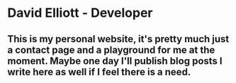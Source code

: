 # David Elliott - Developer

## This is my personal website, it's pretty much just a contact page and a playground for me at the moment.  Maybe one day I'll publish blog posts I write here as well if I feel there is a need.
